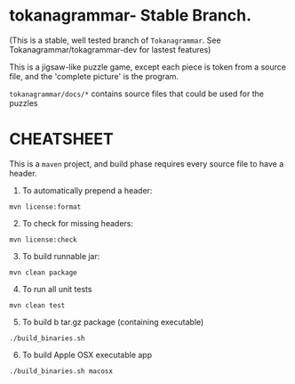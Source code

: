 tokanagrammar- Stable Branch.
=============
(This is a stable, well tested branch of `Tokanagrammar`. See Tokanagrammar/tokagrammar-dev for lastest features)

This is a jigsaw-like puzzle game, except each piece is token from a source file, and the 'complete picture' is the program.

`tokanagrammar/docs/*` contains source files that could be used for the puzzles

CHEATSHEET
=============

This is a `maven` project, and  build phase requires every source file to have a header.

1) To automatically prepend a header:

`mvn license:format`

2) To check for missing headers:

`mvn license:check`

3) To build runnable jar:

`mvn clean package`

4) To run all unit tests

`mvn clean test`

5) To build b tar.gz package (containing executable)

`./build_binaries.sh`

6) To build Apple OSX executable app

`./build_binaries.sh macosx`
  

